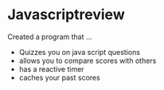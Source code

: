 # Javascriptreview
Created a program that ...
- Quizzes you on java script questions
- allows you to compare scores with others 
- has a reactive timer
- caches your past scores
